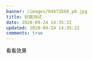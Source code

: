 ```yaml
---
banner: /images/84473568_p0.jpg
title: 封面测试
date: 2020-09-24 14:35:22
updated: 2020-09-24 14:35:22
comments: true
---
```

看看效果